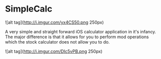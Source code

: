 # SimpleCalc

![alt tag](http://i.imgur.com/yx4CS50.png 250px)

A very simple and straight forward iOS calculator application in it's infancy. The major difference is that it allows for you to perform mod operations which the stock calculator does not allow you to do.

![alt tag](http://i.imgur.com/DIc5vPB.png 250px)
